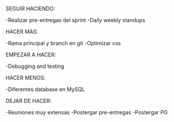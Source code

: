 SEGUIR HACIENDO:

-Realizar pre-entregas del sprint
-Daily weekly standups


HACER MAS:

-Rama principal y branch en git
-Optimizar css


EMPEZAR A HACER:

-Debugging and testing

HACER MENOS:

-Diferentes database en MySQL


DEJAR DE HACER:

-Reuniones muy extensas
-Postergar pre-entregas
-Postergar PG




